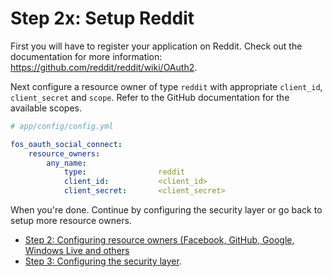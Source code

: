 Step 2x: Setup Reddit
=====================
First you will have to register your application on Reddit. Check out the
documentation for more information: https://github.com/reddit/reddit/wiki/OAuth2.

Next configure a resource owner of type `reddit` with appropriate
`client_id`, `client_secret` and `scope`. Refer to the GitHub documentation
for the available scopes.

```yaml
# app/config/config.yml

fos_oauth_social_connect:
    resource_owners:
        any_name:
            type:                reddit
            client_id:           <client_id>
            client_secret:       <client_secret>
```

When you're done. Continue by configuring the security layer or go back to
setup more resource owners.

- [Step 2: Configuring resource owners (Facebook, GitHub, Google, Windows Live and others](../2-configuring_resource_owners.md)
- [Step 3: Configuring the security layer](../3-configuring_the_security_layer.md).
